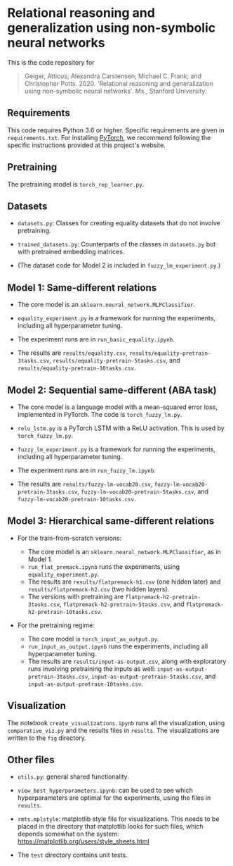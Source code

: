 # Relational reasoning and generalization using non-symbolic neural networks

This is the code repository for

> Geiger, Atticus; Alexandra Carstensen; Michael C. Frank; and Christopher Potts. 2020. 'Relational reasoning and generalization using non-symbolic neural networks'.  Ms., Stanford University.


## Requirements

This code requires Python 3.6 or higher. Specific requirements are given in `requirements.txt`. For installing [PyTorch](https://pytorch.org), we recommend following the specific instructions provided at this project's website.

## Pretraining

The pretraining model is `torch_rep_learner.py`.


## Datasets

* `datasets.py`: Classes for creating equality datasets that do not involve pretraining.

* `trained_datasets.py`: Counterparts of the classes in `datasets.py` but with pretrained embedding matrices.

* (The dataset code for Model 2 is included in `fuzzy_lm_experiment.py`.)



## Model 1: Same-different relations

* The core model is an `sklearn.neural_network.MLPClassifier`.

* `equality_experiment.py` is a framework for running the experiments, including all hyperparameter tuning.

* The experiment runs are in `run_basic_equality.ipynb`.

* The results are `results/equality.csv`, `results/equality-pretrain-3tasks.csv`, `results/equality-pretrain-5tasks.csv`, and `results/equality-pretrain-10tasks.csv`.


## Model 2: Sequential same-different (ABA task)

* The core model is a language model with a mean-squared error loss, implemented in PyTorch. The code is `torch_fuzzy_lm.py`.

* `relu_lstm.py` is a PyTorch LSTM with a ReLU activation. This is used by `torch_fuzzy_lm.py`.

* `fuzzy_lm_experiment.py` is a framework for running the experiments, including all hyperparameter tuning.

* The experiment runs are in `run_fuzzy_lm.ipynb`.

* The results are `results/fuzzy-lm-vocab20.csv`, `fuzzy-lm-vocab20-pretrain-3tasks.csv`, `fuzzy-lm-vocab20-pretrain-5tasks.csv`, and `fuzzy-lm-vocab20-pretrain-10tasks.csv`.


## Model 3: Hierarchical same-different relations

* For the train-from-scratch versions:
  * The core model is an `sklearn.neural_network.MLPClassifier`, as in Model 1.
  * `run_flat_premack.ipynb` runs the experiments, using `equality_experiment.py`.
  * The results are `results/flatpremack-h1.csv` (one hidden later) and `results/flatpremack-h2.csv` (two hidden layers).
  * The versions with pretraining are `flatpremack-h2-pretrain-3tasks.csv`, `flatpremack-h2-pretrain-5tasks.csv`, and `flatpremack-h2-pretrain-10tasks.csv`.

* For the pretraining regime:
  * The core model is `torch_input_as_output.py`.
  * `run_input_as_output.ipynb` runs the experiments, including all hyperparameter tuning.
  * The results are `results/input-as-output.csv`, along with exploratory runs involving pretraining the inputs as well: `input-as-output-pretrain-3tasks.csv`, `input-as-output-pretrain-5tasks.csv`, and `input-as-output-pretrain-10tasks.csv`.


## Visualization

The notebook `create_visualizations.ipynb` runs all the visualization, using `comparative_viz.py` and the results files in `results`. The visualizations are written to the `fig` directory.


## Other files

* `utils.py`: general shared functionality.

* `view_best_hyperparameters.ipynb`: can be used to see which hyperparameters are optimal for the experiments, using the files in `results`.

* `rmts.mplstyle`: matplotlib style file for visualizations. This needs to be placed in the directory that matplotlib looks for such files, which depends somewhat on the system: https://matplotlib.org/users/style_sheets.html

* The `test` directory contains unit tests.
